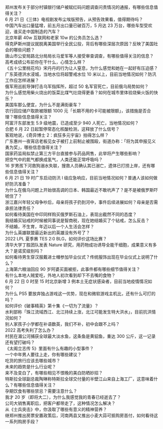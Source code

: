 郑州发布关于部分村镇银行储户被赋红码问题调查问责情况的通报，有哪些信息值得关注？  
6 月 21 日《三体》电视剧发布尘埃版预告，从预告效果看，值得期待吗？  
中国汽车出口量猛增，前五月出口量已破百万，5 月达 23 万台，哪些车型受欢迎，谁买走中国制造的汽车？  
北京年薪 40w 互联网和老家 10w 的公务员怎么选？  
得克萨斯州提议就脱离美国举行全民公投，背后有哪些深层次原因？反映了美国社会的哪些问题？  
唐山市公安局路北分局局长马爱军等人接受审查调查，有哪些值得关注的信息？  
高考成绩公布前你在干什么，心情怎么样？  
《五十公里桃花坞》宋丹丹的行为让人窒息，为什么感觉和她在一起好有压迫感？  
广东英德洪水浸城，当地水位将超警戒水位 10 米以上，目前当地情况如何？防汛工作应怎样进展？  
俄军用巡航导弹打击乌军指挥所，超过 50 名军官死亡，目前俄乌局势如何？  
为什么感觉用柴火烧出的饭菜比煤气灶烧得更香？如何在城市里体验烧柴火饭的快乐？  
美国车那么便宜，为什么不是满街豪车？  
农行回应储户取款被限额 1000 元「长期不用的卡可能被限额」，该措施是否合理？哪些信息值得关注？  
阿富汗东部发生 5.9 级地震，已造成至少 940 人死亡，当地情况如何？  
合肥 6 月 22 日起暂停常态化核酸检测，这释放了什么信号？  
客观地说，《奇异博士 2：疯狂多元宇宙》拍得怎么样？  
广东惠州一夜宵店老板见女子被打上前制止被围殴，街道办称：「将为其申报见义勇为奖」，哪些信息值得关注？  
国家药监局拟禁止第三方平台直接参与药品网售，此举将产生哪些影响？  
把空气中的氮气都换成氢气，人类还能正常呼吸吗？  
16 岁男孩下河救狗溺水失联，搜救人员确认其已溺亡，遗体已打捞上岸，还有哪些信息值得关注？  
6 月 21 日 19 时广东启动防汛 Ⅰ 级应急响应，目前当地情况如何？普通人该如何做好防汛准备？  
为什么在俄乌问题上开始很高调的日本、韩国最近不敢吭声了？是不是被俄罗斯吓唬住了？  
浙江嘉兴年轻父母争吵后，母亲将孩子扔到河中，事件后续进展如何？母亲是否需承担法律责任？  
如何看待美国在中印同样购买俄罗斯石油上，表现出截然不同的态度？  
我结婚买钻戒的时候被同事说是智商税，现在她结婚买了个钻戒，怎么反击？  
不结婚，不生育，年迈以后一个人生活会怎样？  
为什么英雄联盟最近新出的英雄没有外号了？  
2022 LPL 夏季赛 TES 2:0 BLG，如何评价这场比赛？  
清华大学丁胜团队发表 Nature 研究，用药物成功诱导全能干细胞，成果意义有多大？是诺奖级别吗？  
如何看待男生穿汉服戴进士帽参加毕业仪式？传统服饰出现在毕业仪式上说明了什么？  
上海第六粮油回应 90 岁阿婆买面被拒，此事件都有哪些细节值得关注？  
有什么本地人贼爱吃，外地人初次看到却下不去嘴的食物？  
6 月 22 日 0 时至 15 时北京新增 3 例本土无症状感染者，目前当地疫情情况如何？  
为什么 PS5 要放弃独占游戏这一优势，现在和微软游戏主机比，还有什么可打的吗？  
如何评价《破事精英》第十集《一切为了流量》？  
水利部称「珠江流域西江、北江持续上涨，北江可能发生特大洪水」，目前抗洪情况如何？  
别人家孩子小学都在补语数英，我们不补，初中会跟不上吗？  
2022 高考失利了怎么办？  
村民在湄公河捕获全球最大淡水鱼，这条鱼是黄貂鱼，重达 300 公斤，这一记录还有望打破吗？  
《太阁立志传 5》里面有什么有趣的小型事件？  
一个中年男人要往上走，你有哪些建议？  
吃货的旅行应该去哪些城市？  
未来的趋势是什么行业呢？  
来不及变白了，有哪些相见不恨晚的美白防晒妙招？  
特斯拉全球副总裁陶琳称特斯拉全球交付量的半壁江山来自上海工厂，这意味着什么？有哪些信息值得关注？  
孕期饮食有哪些禁忌？需要注意什么？  
我才 20 岁（即将大二），为什么我感觉我的青春已经逝去了？  
公司大销售离职后，把客户都带走了，这种情况怎么解决？  
从《士兵突击》中，你汲取了哪些有意义的精神营养？  
继郑州推出房票安置政策后，河南两县又推出小麦大蒜可抵购房首付，如何看待这一系列购房手段？  
